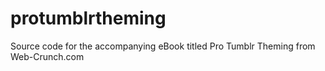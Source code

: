 # protumblrtheming
Source code for the accompanying eBook titled Pro Tumblr Theming from Web-Crunch.com
